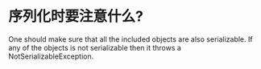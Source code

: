# 序列化时要注意什么?

One should make sure that all the included objects are also serializable. If any of the objects is not serializable then it throws a NotSerializableException.

